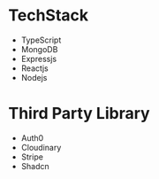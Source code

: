 # TechStack
 - TypeScript
 - MongoDB
 - Expressjs
 - Reactjs
 - Nodejs

# Third Party Library
 - Auth0
 - Cloudinary
 - Stripe
 - Shadcn

